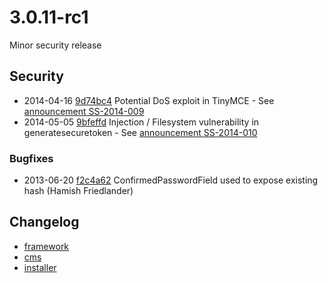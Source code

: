 # 3.0.11-rc1

Minor security release

## Security

 * 2014-04-16 [9d74bc4](https://github.com/silverstripe/sapphire/commit/9d74bc4) Potential DoS exploit in TinyMCE - See [announcement SS-2014-009](http://www.silverstripe.org/ss-2014-009-potential-dos-exploit-in-tinymce/)
 * 2014-05-05 [9bfeffd](https://github.com/silverstripe/silverstripe-framework/commit/9bfeffd) Injection / Filesystem vulnerability in generatesecuretoken - See [announcement SS-2014-010](http://www.silverstripe.org/ss-2014-010-injection-filesystem-vulnerability-in-generatesecuretoken/)

### Bugfixes

 * 2013-06-20 [f2c4a62](https://github.com/silverstripe/sapphire/commit/f2c4a62) ConfirmedPasswordField used to expose existing hash (Hamish Friedlander)

## Changelog

 * [framework](https://github.com/silverstripe/silverstripe-framework/releases/tag/3.0.11-rc1)
 * [cms](https://github.com/silverstripe/silverstripe-cms/releases/tag/3.0.11-rc1)
 * [installer](https://github.com/silverstripe/silverstripe-installer/releases/tag/3.0.11-rc1)
